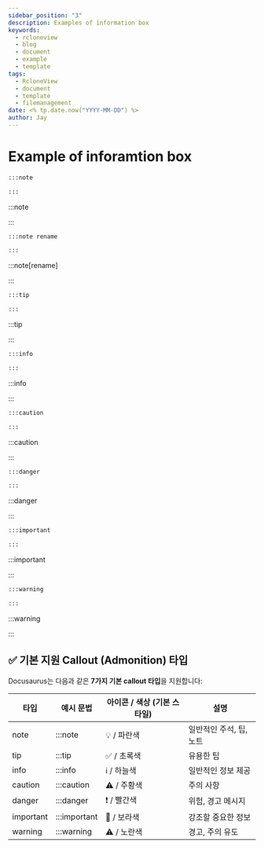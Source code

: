 ```yaml
---
sidebar_position: "3"
description: Examples of information box
keywords:
  - rcloneview
  - blog
  - document
  - example
  - template
tags:
  - RcloneView
  - document
  - template
  - filemanagement
date: <% tp.date.now("YYYY-MM-DD") %>
author: Jay
---
```


# Example of inforamtion box

```markdown
:::note

:::
```
:::note

:::

```markdown
:::note rename

:::
```
:::note[rename]

:::

```markdown
:::tip

:::
```
:::tip

:::

```markdown
:::info

:::
```
:::info

:::

```markdown
:::caution

:::
```
:::caution

:::

```markdown
:::danger

:::
```
:::danger

:::

```markdown
:::important

:::
```
:::important

:::

```markdown
:::warning

:::
```
:::warning

:::


## **✅ 기본 지원 Callout (Admonition) 타입**

  

Docusaurus는 다음과 같은 **7가지 기본 callout 타입**을 지원합니다:

| **타입**    | **예시 문법**    | **아이콘 / 색상 (기본 스타일)** | **설명**         |
| --------- | ------------ | --------------------- | -------------- |
| note      | :::note      | 💡 / 파란색              | 일반적인 주석, 팁, 노트 |
| tip       | :::tip       | ✅ / 초록색               | 유용한 팁          |
| info      | :::info      | ℹ️ / 하늘색              | 일반적인 정보 제공     |
| caution   | :::caution   | ⚠️ / 주황색              | 주의 사항          |
| danger    | :::danger    | ❗ / 빨간색               | 위험, 경고 메시지     |
| important | :::important | 📌 / 보라색              | 강조할 중요한 정보     |
| warning   | :::warning   | ⚠️ / 노란색              | 경고, 주의 유도      |
